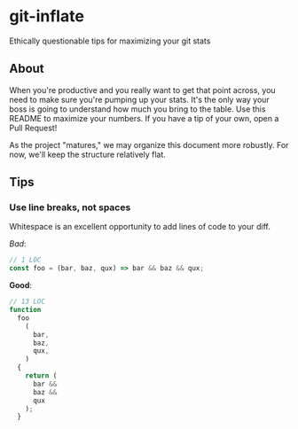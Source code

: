 # git-inflate
Ethically questionable tips for maximizing your git stats

## About
When you're productive and you really want to get that point across, you need to make sure you're pumping up your stats.
It's the only way your boss is going to understand how much you bring to the table.  Use this README to maximize your
numbers.  If you have a tip of your own, open a Pull Request!

As the project "matures," we may organize this document more robustly.  For now, we'll keep the structure relatively flat.

## Tips

### Use line breaks, not spaces

Whitespace is an excellent opportunity to add lines of code to your diff.

*Bad*:

```js
// 1 LOC
const foo = (bar, baz, qux) => bar && baz && qux;
```

**Good**:

```js
// 13 LOC
function
  foo
    (
      bar,
      baz,
      qux,
    )
  {
    return (
      bar &&
      baz &&
      qux
    );
  }
```
